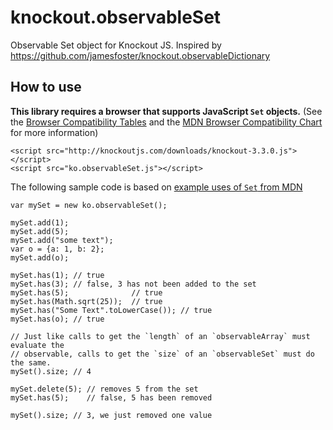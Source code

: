 # knockout.observableSet
Observable Set object for Knockout JS. Inspired by https://github.com/jamesfoster/knockout.observableDictionary

## How to use

**This library requires a browser that supports JavaScript `Set` objects.** (See the [Browser Compatibility Tables](http://kangax.github.io/compat-table/es6/#test-Set) and the [MDN Browser Compatibility Chart](https://developer.mozilla.org/en-US/docs/Web/JavaScript/Reference/Global_Objects/Set#Browser_compatibility) for more information)

    <script src="http://knockoutjs.com/downloads/knockout-3.3.0.js"></script>
    <script src="ko.observableSet.js"></script>

The following sample code is based on [example uses of `Set` from MDN](https://developer.mozilla.org/en-US/docs/Web/JavaScript/Reference/Global_Objects/Set#Examples)

```
var mySet = new ko.observableSet();

mySet.add(1);
mySet.add(5);
mySet.add("some text");
var o = {a: 1, b: 2};
mySet.add(o);

mySet.has(1); // true
mySet.has(3); // false, 3 has not been added to the set
mySet.has(5);              // true
mySet.has(Math.sqrt(25));  // true
mySet.has("Some Text".toLowerCase()); // true
mySet.has(o); // true

// Just like calls to get the `length` of an `observableArray` must evaluate the
// observable, calls to get the `size` of an `observableSet` must do the same.
mySet().size; // 4

mySet.delete(5); // removes 5 from the set
mySet.has(5);    // false, 5 has been removed

mySet().size; // 3, we just removed one value
```
